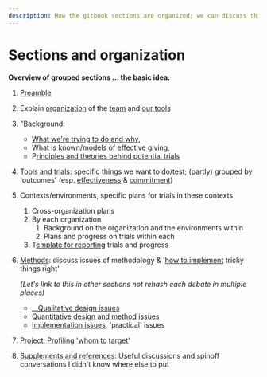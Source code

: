 ```yaml
---
description: How the gitbook sections are organized; we can discuss this
---
```


# Sections and organization

**Overview of grouped sections ... the basic idea:**

1. [Preamble](../)
2. Explain [organization](sections-and-organization.md) of the [team](our-team-and-resources/) and [our tools](https://github.com/daaronr/effective\_giving\_market\_testing/tree/76fd750340efe8794ed505cc87e8e0905ddeb98e/organization-and-overview/how-this-gitbook-works/README.md)
3. "Background:
   * [What we're trying to do and why](broken-reference/),
   * [What is known/models of effective giving](../background-and-existing-evidence/models-theories-psychological-norms.md),
   * P[rinciples and theories behind potential trials](../background-and-existing-evidence/tools-interventions-principles.md)
4. [Tools and trials](../proposed-tools-for-motivating-effective-giving/tools-and-trials-overview/): specific things we want to do/test; (partly) grouped by 'outcomes' (esp. [effectiveness](../proposed-tools-for-motivating-effective-giving/oc-effective-donation-consider-effectiveness/) & [commitment](../proposed-tools-for-motivating-effective-giving/oc-effective-donation-consider-effectiveness/moral-duty-of-well-off/))
5. Contexts/environments, specific plans for trials in these contexts
   1. Cross-organization plans
   2. By each organization
      1. Background on the organization and the environments within
      2. Plans and progress on trials within each
   3. T[emplate for reporting](../contexts-and-environments-for-testing/trial-reporting-template.md#concise-reporting-template) trials and progress
6.  [Methods](broken-reference/): discuss issues of methodology & '[how to implement](https://github.com/daaronr/effective\_giving\_market\_testing/tree/76fd750340efe8794ed505cc87e8e0905ddeb98e/contexts-and-environments-for-testing/implementation-and-collecting-data-issues/README.md) tricky things right'

    _(Let's link to this in other sections not rehash each debate in multiple places)_

    * \_\_[Qualitative design issues](../methodological-discussion/qualitative-design-issues.md)
    * [Quantitative design and method issues](../methodological-discussion/experimental-design-methods-issues.md)
    * [Implementation issues](../methodological-discussion/implementation-and-collecting-data-issues/), 'practical' issues
7. [Project: Profiling 'whom to target'](../profiling-and-segmentation/profiling-discussion.md)
8. [Supplements and references](broken-reference/): Useful discussions and spinoff conversations I didn't know where else to put
